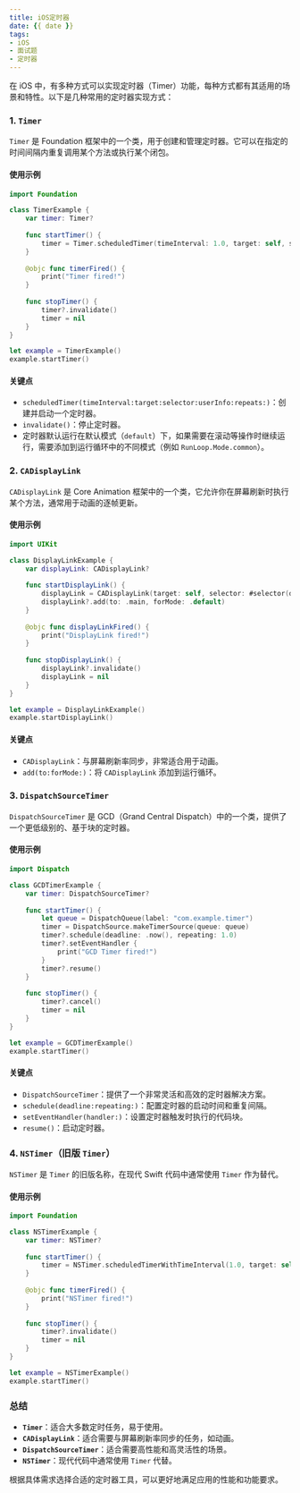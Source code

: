 ```yaml
---
title: iOS定时器
date: {{ date }}
tags:
- iOS
- 面试题
- 定时器
---
```


在 iOS 中，有多种方式可以实现定时器（Timer）功能，每种方式都有其适用的场景和特性。以下是几种常用的定时器实现方式：

### 1. `Timer`

`Timer` 是 Foundation 框架中的一个类，用于创建和管理定时器。它可以在指定的时间间隔内重复调用某个方法或执行某个闭包。

#### 使用示例

```swift
import Foundation

class TimerExample {
    var timer: Timer?
    
    func startTimer() {
        timer = Timer.scheduledTimer(timeInterval: 1.0, target: self, selector: #selector(timerFired), userInfo: nil, repeats: true)
    }
    
    @objc func timerFired() {
        print("Timer fired!")
    }
    
    func stopTimer() {
        timer?.invalidate()
        timer = nil
    }
}

let example = TimerExample()
example.startTimer()
```

#### 关键点

- `scheduledTimer(timeInterval:target:selector:userInfo:repeats:)`：创建并启动一个定时器。
- `invalidate()`：停止定时器。
- 定时器默认运行在默认模式（`default`）下，如果需要在滚动等操作时继续运行，需要添加到运行循环中的不同模式（例如 `RunLoop.Mode.common`）。

### 2. `CADisplayLink`

`CADisplayLink` 是 Core Animation 框架中的一个类，它允许你在屏幕刷新时执行某个方法，通常用于动画的逐帧更新。

#### 使用示例

```swift
import UIKit

class DisplayLinkExample {
    var displayLink: CADisplayLink?
    
    func startDisplayLink() {
        displayLink = CADisplayLink(target: self, selector: #selector(displayLinkFired))
        displayLink?.add(to: .main, forMode: .default)
    }
    
    @objc func displayLinkFired() {
        print("DisplayLink fired!")
    }
    
    func stopDisplayLink() {
        displayLink?.invalidate()
        displayLink = nil
    }
}

let example = DisplayLinkExample()
example.startDisplayLink()
```

#### 关键点

- `CADisplayLink`：与屏幕刷新率同步，非常适合用于动画。
- `add(to:forMode:)`：将 `CADisplayLink` 添加到运行循环。

### 3. `DispatchSourceTimer`

`DispatchSourceTimer` 是 GCD（Grand Central Dispatch）中的一个类，提供了一个更低级别的、基于块的定时器。

#### 使用示例

```swift
import Dispatch

class GCDTimerExample {
    var timer: DispatchSourceTimer?
    
    func startTimer() {
        let queue = DispatchQueue(label: "com.example.timer")
        timer = DispatchSource.makeTimerSource(queue: queue)
        timer?.schedule(deadline: .now(), repeating: 1.0)
        timer?.setEventHandler {
            print("GCD Timer fired!")
        }
        timer?.resume()
    }
    
    func stopTimer() {
        timer?.cancel()
        timer = nil
    }
}

let example = GCDTimerExample()
example.startTimer()
```

#### 关键点

- `DispatchSourceTimer`：提供了一个非常灵活和高效的定时器解决方案。
- `schedule(deadline:repeating:)`：配置定时器的启动时间和重复间隔。
- `setEventHandler(handler:)`：设置定时器触发时执行的代码块。
- `resume()`：启动定时器。

### 4. `NSTimer`（旧版 `Timer`）

`NSTimer` 是 `Timer` 的旧版名称，在现代 Swift 代码中通常使用 `Timer` 作为替代。

#### 使用示例

```swift
import Foundation

class NSTimerExample {
    var timer: NSTimer?
    
    func startTimer() {
        timer = NSTimer.scheduledTimerWithTimeInterval(1.0, target: self, selector: #selector(timerFired), userInfo: nil, repeats: true)
    }
    
    @objc func timerFired() {
        print("NSTimer fired!")
    }
    
    func stopTimer() {
        timer?.invalidate()
        timer = nil
    }
}

let example = NSTimerExample()
example.startTimer()
```

### 总结

- **`Timer`**：适合大多数定时任务，易于使用。
- **`CADisplayLink`**：适合需要与屏幕刷新率同步的任务，如动画。
- **`DispatchSourceTimer`**：适合需要高性能和高灵活性的场景。
- **`NSTimer`**：现代代码中通常使用 `Timer` 代替。

根据具体需求选择合适的定时器工具，可以更好地满足应用的性能和功能要求。